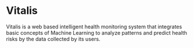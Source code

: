 # Vitalis
Vitalis is a web based intelligent health monitoring system that integrates basic concepts of Machine Learning to  analyze patterns and predict health risks by the data collected by its users.
